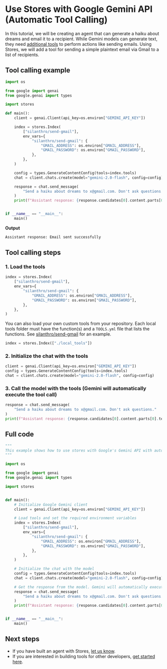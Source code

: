 # Use Stores with Google Gemini API (Automatic Tool Calling)

In this tutorial, we will be creating an agent that can generate a haiku about dreams and email it to a recipient. While Gemini models can generate text, they need [additional tools](https://ai.google.dev/gemini-api/docs/function-calling) to perform actions like sending emails. Using Stores, we will add a tool for sending a simple plaintext email via Gmail to a list of recipients.

## Tool calling example

```python
import os

from google import genai
from google.genai import types

import stores

def main():
    client = genai.Client(api_key=os.environ["GEMINI_API_KEY"])

    index = stores.Index(
        ["silanthro/send-gmail"],
        env_vars={
            "silanthro/send-gmail": {
                "GMAIL_ADDRESS": os.environ["GMAIL_ADDRESS"],
                "GMAIL_PASSWORD": os.environ["GMAIL_PASSWORD"],
            },
        },
    )

    config = types.GenerateContentConfig(tools=index.tools)
    chat = client.chats.create(model="gemini-2.0-flash", config=config)

    response = chat.send_message(
        "Send a haiku about dreams to x@gmail.com. Don't ask questions."
    )
    print(f"Assistant response: {response.candidates[0].content.parts[0].text}")


if __name__ == "__main__":
    main()
```

**Output**

```bash
Assistant response: Email sent successfully
```

## Tool calling steps

### 1. Load the tools

```python
index = stores.Index(
    ["silanthro/send-gmail"],
    env_vars={
        "silanthro/send-gmail": {
            "GMAIL_ADDRESS": os.environ["GMAIL_ADDRESS"],
            "GMAIL_PASSWORD": os.environ["GMAIL_PASSWORD"],
        },
    },
)
```

You can also load your own custom tools from your repository. Each local tools folder must have the function(s) and a `TOOLS.yml` file that lists the functions. See [silanthro/send-gmail](https://github.com/silanthro/send-gmail) for an example.

```python
index = stores.Index(["./local_tools"])
```

### 2. Initialize the chat with the tools

```python
client = genai.Client(api_key=os.environ["GEMINI_API_KEY"])
config = types.GenerateContentConfig(tools=index.tools)
chat = client.chats.create(model="gemini-2.0-flash", config=config)
```

### 3. Call the model with the tools (Gemini will automatically execute the tool call)

```python
response = chat.send_message(
    "Send a haiku about dreams to x@gmail.com. Don't ask questions."
)
print(f"Assistant response: {response.candidates[0].content.parts[0].text}")
```

## Full code

```python
"""
This example shows how to use stores with Google's Gemini API with automatic tool calling.
"""

import os

from google import genai
from google.genai import types

import stores


def main():
    # Initialize Google Gemini client
    client = genai.Client(api_key=os.environ["GEMINI_API_KEY"])

    # Load tools and set the required environment variables
    index = stores.Index(
        ["silanthro/send-gmail"],
        env_vars={
            "silanthro/send-gmail": {
                "GMAIL_ADDRESS": os.environ["GMAIL_ADDRESS"],
                "GMAIL_PASSWORD": os.environ["GMAIL_PASSWORD"],
            },
        },
    )

    # Initialize the chat with the model
    config = types.GenerateContentConfig(tools=index.tools)
    chat = client.chats.create(model="gemini-2.0-flash", config=config)

    # Get the response from the model. Gemini will automatically execute the tool call.
    response = chat.send_message(
        "Send a haiku about dreams to x@gmail.com. Don't ask questions."
    )
    print(f"Assistant response: {response.candidates[0].content.parts[0].text}")


if __name__ == "__main__":
    main()

```

## Next steps

- If you have built an agent with Stores, [let us know](http://twitter.com/alfred_lua).
- If you are interested in building tools for other developers, [get started here](/contribute).
